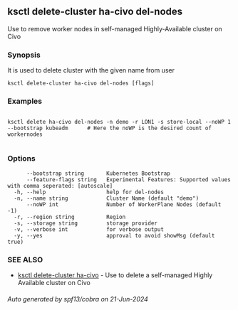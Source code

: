 ## ksctl delete-cluster ha-civo del-nodes

Use to remove worker nodes in self-managed Highly-Available cluster on Civo

### Synopsis

It is used to delete cluster with the given name from user

```
ksctl delete-cluster ha-civo del-nodes [flags]
```

### Examples

```

ksctl delete ha-civo del-nodes -n demo -r LON1 -s store-local --noWP 1 --bootstrap kubeadm      # Here the noWP is the desired count of workernodes
	
```

### Options

```
      --bootstrap string       Kubernetes Bootstrap
      --feature-flags string   Experimental Features: Supported values with comma seperated: [autoscale]
  -h, --help                   help for del-nodes
  -n, --name string            Cluster Name (default "demo")
      --noWP int               Number of WorkerPlane Nodes (default -1)
  -r, --region string          Region
  -s, --storage string         storage provider
  -v, --verbose int            for verbose output
  -y, --yes                    approval to avoid showMsg (default true)
```

### SEE ALSO

* [ksctl delete-cluster ha-civo](ksctl_delete-cluster_ha-civo.md)	 - Use to delete a self-managed Highly Available cluster on Civo

###### Auto generated by spf13/cobra on 21-Jun-2024
